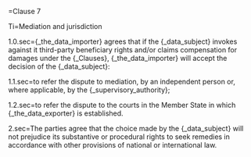 =Clause 7

Ti=Mediation and jurisdiction

1.0.sec={_the_data_importer} agrees that if the {_data_subject} invokes against it third-party beneficiary rights and/or claims compensation for damages under the {_Clauses}, {_the_data_importer} will accept the decision of the {_data_subject}:

1.1.sec=to refer the dispute to mediation, by an independent person or, where applicable, by the {_supervisory_authority}; 

1.2.sec=to refer the dispute to the courts in the Member State in which {_the_data_exporter} is established.

2.sec=The parties agree that the choice made by the {_data_subject} will not prejudice its substantive or procedural rights to seek remedies in accordance with other provisions of national or international law.


